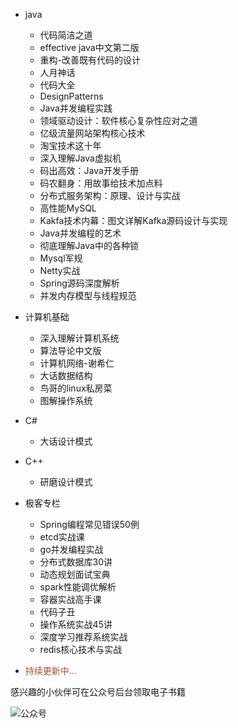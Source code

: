 - java
  - 代码简洁之道
  - effective java中文第二版
  - 重构-改善既有代码的设计
  - 人月神话
  - 代码大全
  - DesignPatterns
  - Java并发编程实践
  - 领域驱动设计：软件核心复杂性应对之道
  - 亿级流量网站架构核心技术
  - 淘宝技术这十年
  - 深入理解Java虚拟机
  - 码出高效：Java开发手册
  - 码农翻身：用故事给技术加点料
  - 分布式服务架构：原理、设计与实战
  - 高性能MySQL
  - Kakfa技术内幕：图文详解Kafka源码设计与实现
  - Java并发编程的艺术
  - 彻底理解Java中的各种锁
  - Mysql军规
  - Netty实战
  - Spring源码深度解析
  - 并发内存模型与线程规范

- 计算机基础
  - 深入理解计算机系统
  - 算法导论中文版
  - 计算机网络-谢希仁
  - 大话数据结构
  - 鸟哥的linux私房菜
  - 图解操作系统
  
- C#
  - 大话设计模式
- C++
  - 研磨设计模式
- 极客专栏
  - Spring编程常见错误50例
  - etcd实战课
  - go并发编程实战
  - 分布式数据库30讲
  - 动态规划面试宝典
  - spark性能调优解析
  - 容器实战高手课
  - 代码子丑
  - 操作系统实战45讲
  - 深度学习推荐系统实战
  - redis核心技术与实战

- <p style="color: sienna">持续更新中...</p>

感兴趣的小伙伴可在公众号后台领取电子书籍

![公众号](https://javacool.oss-cn-shenzhen.aliyuncs.com/img/xyr/20240525163642.jpg)